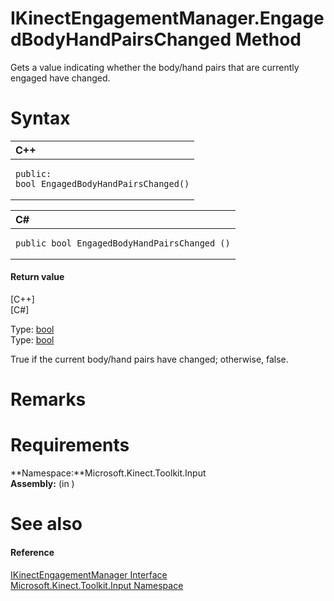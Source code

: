 IKinectEngagementManager.EngagedBodyHandPairsChanged Method  
===========================================================  

Gets a value indicating whether the body/hand pairs that are currently engaged have changed. <span id="syntaxSection"></span>

Syntax  
======  

<table>
<colgroup>
<col width="100%" />
</colgroup>
<thead>
<tr class="header">
<th align="left">C++</th>
</tr>
</thead>
<tbody>
<tr class="odd">
<td align="left"><pre><code>public:  
bool EngagedBodyHandPairsChanged()</code></pre></td>
</tr>
</tbody>
</table>

<table>
<colgroup>
<col width="100%" />
</colgroup>
<thead>
<tr class="header">
<th align="left">C#</th>
</tr>
</thead>
<tbody>
<tr class="odd">
<td align="left"><pre><code>public bool EngagedBodyHandPairsChanged ()</code></pre></td>
</tr>
</tbody>
</table>

<span id="ID4EQ"></span>
#### Return value  

[C++]   
 [C\#]   

Type: [bool](http://msdn.microsoft.com/en-us/library/hh755815.aspx)  
Type: [bool](http://msdn.microsoft.com/en-us/library/system.boolean.aspx)  

True if the current body/hand pairs have changed; otherwise, false.  

<span id="remarks"></span>

Remarks  
=======  

<span id="requirements"></span>

Requirements  
============  

**Namespace:**Microsoft.Kinect.Toolkit.Input  
**Assembly:** (in )  

<span id="ID4EAB"></span>

See also  
========  

<span id="ID4ECB"></span>
#### Reference  

[IKinectEngagementManager Interface](../../IKinectEngagementManager.md)  
 [Microsoft.Kinect.Toolkit.Input Namespace](../../../Kinect.Toolkit.Input.md)  



<!--Please do not edit the data in the comment block below.-->
<!--
TOCTitle : EngagedBodyHandPairsChanged Method
RLTitle : IKinectEngagementManager.EngagedBodyHandPairsChanged Method
KeywordK : EngagedBodyHandPairsChanged method
KeywordK : IKinectEngagementManager.EngagedBodyHandPairsChanged method
KeywordF : Microsoft.Kinect.Toolkit.Input.IKinectEngagementManager.EngagedBodyHandPairsChanged
KeywordF : IKinectEngagementManager.EngagedBodyHandPairsChanged
KeywordF : EngagedBodyHandPairsChanged
KeywordF : Microsoft.Kinect.Toolkit.Input.IKinectEngagementManager.EngagedBodyHandPairsChanged
KeywordA : M:Microsoft.Kinect.Toolkit.Input.IKinectEngagementManager.EngagedBodyHandPairsChanged
AssetID : M:Microsoft.Kinect.Toolkit.Input.IKinectEngagementManager.EngagedBodyHandPairsChanged
Locale : en-us
CommunityContent : 1
APIType : Managed
APILocation : 
APIName : Microsoft.Kinect.Toolkit.Input.IKinectEngagementManager.EngagedBodyHandPairsChanged
TargetOS : Windows
TopicType : kbSyntax
DevLang : VB
DevLang : CSharp
DevLang : JavaScript
DevLang : C++
DocSet : K4Wv2
ProjType : K4Wv2Proj
Technology : Kinect for Windows
Product : Kinect for Windows SDK v2
productversion : 20
-->
